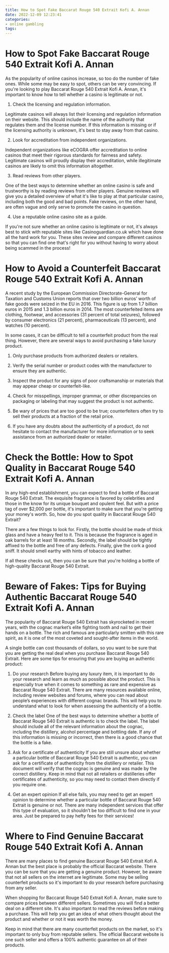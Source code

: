 ```yaml
---
title: How to Spot Fake Baccarat Rouge 540 Extrait Kofi A. Annan 
date: 2022-12-09 12:23:41
categories:
- online gambling
tags:
---
```



#  How to Spot Fake Baccarat Rouge 540 Extrait Kofi A. Annan 

As the popularity of online casinos increase, so too do the number of fake ones. While some may be easy to spot, others can be very convincing. If you're looking to play Baccarat Rouge 540 Extrait Kofi A. Annan, it's important to know how to tell whether a casino is legitimate or not.

1. Check the licensing and regulation information.

Legitimate casinos will always list their licensing and regulation information on their website. This should include the name of the authority that regulates them and the license number. If this information is missing or if the licensing authority is unknown, it's best to stay away from that casino.

2. Look for accreditation from independent organizations.

Independent organizations like eCOGRA offer accreditation to online casinos that meet their rigorous standards for fairness and safety. Legitimate casinos will proudly display their accreditation, while illegitimate casinos are likely to omit this information altogether.

3. Read reviews from other players.

One of the best ways to determine whether an online casino is safe and trustworthy is by reading reviews from other players. Genuine reviews will give you a detailed overview of what it's like to play at that particular casino, including both the good and bad points. Fake reviews, on the other hand, are often vague and only serve to promote the casino in question.

4. Use a reputable online casino site as a guide.

If you're not sure whether an online casino is legitimate or not, it's always best to stick with reputable sites like Casinoguardian.co.uk which have done all the hard work for you. These sites review and compare different casinos so that you can find one that's right for you without having to worry about being scammed in the process!

#  How to Avoid a Counterfeit Baccarat Rouge 540 Extrait Kofi A. Annan 

A recent study by the European Commission Directorate-General for Taxation and Customs Union reports that over two billion euros’ worth of fake goods were seized in the EU in 2016. This figure is up from 1.7 billion euros in 2015 and 1.3 billion euros in 2014. The most counterfeited items are clothing, footwear, and accessories (31 percent of total seizures), followed by consumer electronics (21 percent), pharmaceuticals (13 percent), and watches (10 percent).

In some cases, it can be difficult to tell a counterfeit product from the real thing. However, there are several ways to avoid purchasing a fake luxury product.

1. Only purchase products from authorized dealers or retailers.

2. Verify the serial number or product codes with the manufacturer to ensure they are authentic.

3. Inspect the product for any signs of poor craftsmanship or materials that may appear cheap or counterfeit-like.

4. Check for misspellings, improper grammar, or other discrepancies on packaging or labeling that may suggest the product is not authentic.

5. Be wary of prices that are too good to be true; counterfeiters often try to sell their products at a fraction of the retail price.

6. If you have any doubts about the authenticity of a product, do not hesitate to contact the manufacturer for more information or to seek assistance from an authorized dealer or retailer.

#  Check the Bottle: How to Spot Quality in Baccarat Rouge 540 Extrait Kofi A. Annan 


In any high-end establishment, you can expect to find a bottle of Baccarat Rouge 540 Extrait. The exquisite fragrance is favored by celebrities and those in the know for its unique bouquet and opulent feel. But with a price tag of over $2,000 per bottle, it's important to make sure that you're getting your money's worth. So, how do you spot quality in Baccarat Rouge 540 Extrait?

There are a few things to look for. Firstly, the bottle should be made of thick glass and have a heavy feel to it. This is because the fragrance is aged in oak barrels for at least 18 months. Secondly, the label should be tightly affixed to the bottle and free of any defects. Finally, give the cork a good sniff. It should smell earthy with hints of tobacco and leather.

If all these checks out, then you can be sure that you're holding a bottle of high-quality Baccarat Rouge 540 Extrait.

#  Beware of Fakes: Tips for Buying Authentic Baccarat Rouge 540 Extrait Kofi A. Annan 

The popularity of Baccarat Rouge 540 Extrait has skyrocketed in recent years, with the cognac market’s elite fighting tooth and nail to get their hands on a bottle. The rich and famous are particularly smitten with this rare spirit, as it is one of the most coveted and sought-after items in the world.

A single bottle can cost thousands of dollars, so you want to be sure that you are getting the real deal when you purchase Baccarat Rouge 540 Extrait. Here are some tips for ensuring that you are buying an authentic product:

1. Do your research
Before buying any luxury item, it is important to do your research and learn as much as possible about the product. This is especially true when it comes to something as rare and expensive as Baccarat Rouge 540 Extrait. There are many resources available online, including review websites and forums, where you can read about people’s experiences with different cognac brands. This will help you to understand what to look for when assessing the authenticity of a bottle.

2. Check the label
One of the best ways to determine whether a bottle of Baccarat Rouge 540 Extrait is authentic is to check the label. The label should include all of the relevant information about the cognac, including the distillery, alcohol percentage and bottling date. If any of this information is missing or incorrect, then there is a good chance that the bottle is a fake.

3. Ask for a certificate of authenticity
If you are still unsure about whether a particular bottle of Baccarat Rouge 540 Extrait is authentic, you can ask for a certificate of authenticity from the distillery or retailer. This document will verify that the cognac is genuine and was made by the correct distillery. Keep in mind that not all retailers or distilleries offer certificates of authenticity, so you may need to contact them directly if you require one.

4. Get an expert opinion
If all else fails, you may need to get an expert opinion to determine whether a particular bottle of Baccarat Rouge 540 Extrait is genuine or not. There are many independent services that offer this type of evaluation, so it shouldn’t be too difficult to find one in your area. Just be prepared to pay hefty fees for their services!

#  Where to Find Genuine Baccarat Rouge 540 Extrait Kofi A. Annan

There are many places to find genuine Baccarat Rouge 540 Extrait Kofi A. Annan but the best place is probably the official Baccarat website. There you can be sure that you are getting a genuine product. However, be aware that not all sellers on the internet are legitimate. Some may be selling counterfeit products so it's important to do your research before purchasing from any seller.

When shopping for Baccarat Rouge 540 Extrait Kofi A. Annan, make sure to compare prices between different sellers. Sometimes you will find a better deal on a different site. It's also important to read the reviews before making a purchase. This will help you get an idea of what others thought about the product and whether or not it was worth the money.

Keep in mind that there are many counterfeit products on the market, so it's important to only buy from reputable sellers. The official Baccarat website is one such seller and offers a 100% authentic guarantee on all of their products.